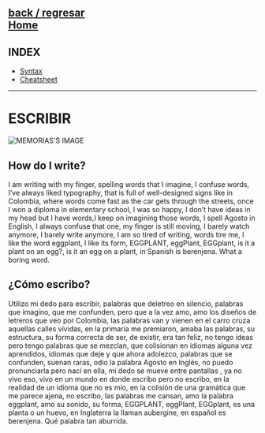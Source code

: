 [back / regresar](../README.md)  
[Home](../../README.md)  
------------------------------------------------------------------------------- 
## INDEX
  
+ [Syntax](syntaxEscribir.md)
+ [Cheatsheet](Escribir_cheatsheet.pdf) 
  
-------------------------------------------------------------------------------

# ESCRIBIR

![MEMORIAS'S IMAGE](https://jac307.github.io/MEMORIAS/img/escribirSyntax.jpg)

## How do I write?

I am writing with my finger, spelling words that I imagine, I confuse words, I’ve always liked typography, that is full of well-designed signs like in Colombia, where words come fast as the car gets through the streets, once I won a diploma in elementary school, I was so happy, I don’t have ideas in my head but I have words,I keep on imagining those words, I spell Agosto in English, I always confuse that one, my finger is still moving, I barely watch anymore, I barely write anymore, I am so tired of writing, words tire me, I like the word eggplant, I like its form, EGGPLANT, eggPlant, EGGplant, is it a plant on an egg?, is it an egg on a plant, in Spanish is berenjena. What a boring word. <br/>

## ¿Cómo escribo?

Utilizo mi dedo para escribir, palabras que deletreo en silencio, palabras que imagino, que me confunden, pero que  a la vez amo, amo los diseños de letreros que veo por Colombia, las palabras van y vienen en el carro cruza aquellas calles vívidas, en la primaria me premiaron, amaba las palabras, su estructura, su forma correcta de ser, de existir, era tan feliz, no tengo ideas pero tengo palabras que se mezclan, que colisionan en idiomas alguna vez aprendidos, idiomas que deje y que ahora adolezco, palabras que se confunden, suenan raras, odio la palabra Agosto en Inglés, no puedo pronunciarla pero nací en ella, mi dedo se mueve entre pantallas , ya no vivo eso, vivo en un mundo en donde escribo pero no escribo, en la realidad de un idioma que no es mío, en la colisión de una gramática que me parece ajena, no escribo, las palabras me cansan, amo la palabra eggplant, amo su sonido, su forma, EGGPLANT, eggPlant, EGGplant, es una planta o un huevo, en Inglaterra la llaman aubergine, en español es berenjena. Qué palabra tan aburrida. <br/>
